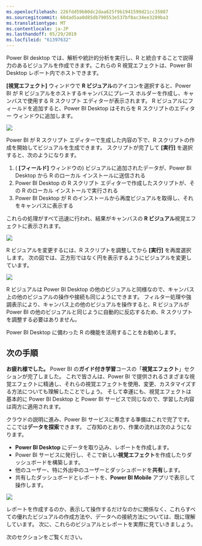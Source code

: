 ```yaml
---
ms.openlocfilehash: 226fdd59b00dc2daa625f9b1941599d21cc35087
ms.sourcegitcommit: 60dad5aa0d85db790553e537bf8ac34ee3289ba3
ms.translationtype: MT
ms.contentlocale: ja-JP
ms.lasthandoff: 05/29/2019
ms.locfileid: "61397632"
---
```

Power BI desktop では、解析や統計的分析を実行し、R と統合することで説得力のあるビジュアルを作成できます。これらの R 視覚エフェクトは、Power BI Desktop レポート内でホストできます。

**[視覚エフェクト]** ウィンドウで **R ビジュアル**のアイコンを選択すると、Power BI が R ビジュアルをホストするキャンバスにプレース ホルダーを作成し、キャンバスで使用する R スクリプト エディターが表示されます。 R ビジュアルにフィールドを追加すると、Power BI Desktop はそれらを R スクリプトのエディター ウィンドウに追加します。

![](media/3-11h-r-visual-integration/3-11h_1.png)

Power BI が R スクリプト エディターで生成した内容の下で、R スクリプトの作成を開始してビジュアルを生成できます。 スクリプトが完了して **[実行]** を選択すると、次のようになります。

1. ( **[フィールド]** ウィンドウの) ビジュアルに追加されたデータが、Power BI Desktop から R のローカル インストールに送信される
2. Power BI Desktop の R スクリプト エディターで作成したスクリプトが、その R のローカル インストールで実行される
3. Power BI Desktop が R のインストールから再度ビジュアルを取得し、それをキャンバスに表示する

これらの処理がすべて迅速に行われ、結果がキャンバスの **R ビジュアル**視覚エフェクトに表示されます。

![](media/3-11h-r-visual-integration/3-11h_2.png)

R ビジュアルを変更するには、R スクリプトを調整してから **[実行]** を再度選択します。 次の図では、正方形ではなく円を表示するようにビジュアルを変更しています。

![](media/3-11h-r-visual-integration/3-11h_3.png)

R ビジュアルは Power BI Desktop の他のビジュアルと同様なので、キャンバス上の他のビジュアルの操作や接続も同じようにできます。 フィルター処理や強調表示により、キャンバス上の他のビジュアルを操作すると、R ビジュアルが Power BI の他のビジュアルと同じように自動的に反応するため、R スクリプトを調整する必要はありません。

Power BI Desktop に備わった R の機能を活用することをお勧めします。

## <a name="next-steps"></a>次の手順
**お疲れ様でした。** Power BI の**ガイド付き学習**コースの「**視覚エフェクト**」セクションが完了しました。 これで皆さんは、Power BI で提供されるさまざまな視覚エフェクトに精通し、それらの視覚エフェクトを使用、変更、カスタマイズする方法についても理解したことでしょう。 そして幸運にも、視覚エフェクトは基本的に Power BI Desktop と Power BI サービスで同じなので、学習した内容は両方に適用されます。

クラウドの説明に進み、Power BI サービスに専念する準備はこれで完了です。ここでは**データを探索**できます。 ご存知のとおり、作業の流れは次のようになります。

* **Power BI Desktop** にデータを取り込み、レポートを作成します。
* Power BI サービスに発行し、そこで新しい**視覚エフェクト**を作成したりダッシュボードを構築します。
* 他のユーザー、特に外出中のユーザーとダッシュボードを**共有**します。
* 共有したダッシュボードとレポートを、**Power BI Mobile** アプリで表示して操作します。

![](media/3-11h-r-visual-integration/c0a1_1.png)

レポートを作成するのか、表示して操作するだけなのかに関係なく、これらすべての優れたビジュアルの作成方法や、データへの接続方法については、既に理解しています。 次に、これらのビジュアルとレポートを実際に見ていきましょう。

次のセクションをご覧ください。

